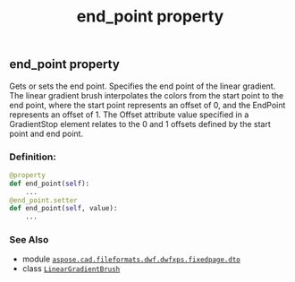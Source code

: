﻿---
title: end_point property
second_title: Aspose.CAD for Python via .NET API References
description: 
type: docs
weight: 40
url: /python-net/aspose.cad.fileformats.dwf.dwfxps.fixedpage.dto/lineargradientbrush/end_point/
is_root: false
---

## end_point property


Gets or sets the end point.
Specifies the end point of the linear gradient.
The linear gradient brush interpolates the colors from
the start point to the end point, where the start point
represents an offset of 0, and the EndPoint represents an offset of 1.
The Offset attribute value specified in a GradientStop element
relates to the 0 and 1 offsets defined by the start point and end point.
### Definition:
```python
@property
def end_point(self):
    ...
@end_point.setter
def end_point(self, value):
    ...
```

### See Also
* module [`aspose.cad.fileformats.dwf.dwfxps.fixedpage.dto`](../../)
* class [`LinearGradientBrush`](/cad/python-net/aspose.cad.fileformats.dwf.dwfxps.fixedpage.dto/lineargradientbrush)
